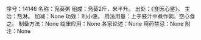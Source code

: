 序号：14146
名称：凫葵粥
组成：凫葵2斤，米半升。
出处：《食医心鉴》。
主治：热淋。
加减：None
功效：利小便。
用法用量：上于豉汁中煮作粥。空心食之。
制备方法：None
临床应用：None
各家论述：None
用药禁忌：None
附注：None
